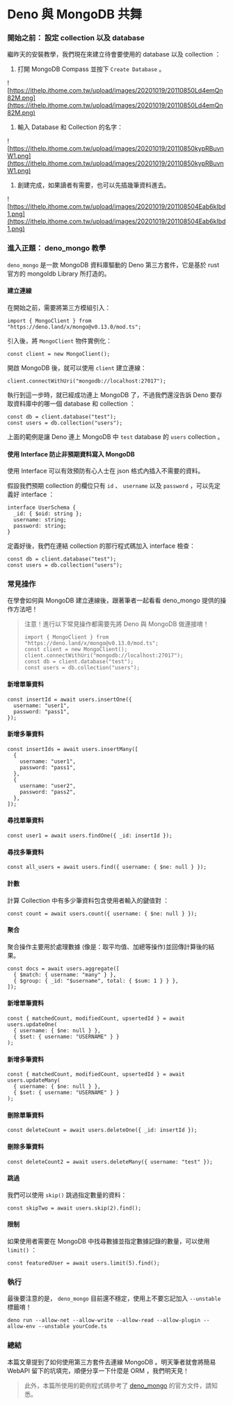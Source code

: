 # Deno 與 MongoDB 共舞

### 開始之前： 設定 collection 以及 database

繼昨天的安裝教學，我們現在來建立待會要使用的 database 以及 collection ：

1. 打開 MongoDB Compass 並按下 `Create Database` 。

![https://ithelp.ithome.com.tw/upload/images/20201019/20110850Ld4emQn82M.png](https://ithelp.ithome.com.tw/upload/images/20201019/20110850Ld4emQn82M.png)

1. 輸入 Database 和 Collection 的名字：

![https://ithelp.ithome.com.tw/upload/images/20201019/20110850kypRBuvnW1.png](https://ithelp.ithome.com.tw/upload/images/20201019/20110850kypRBuvnW1.png)

1. 創建完成，如果讀者有需要，也可以先插幾筆資料進去。

![https://ithelp.ithome.com.tw/upload/images/20201019/201108504Eab6kIbd1.png](https://ithelp.ithome.com.tw/upload/images/20201019/201108504Eab6kIbd1.png)

### 進入正題： deno\_mongo 教學

`deno_mongo` 是一款 MongoDB 資料庫驅動的 Deno 第三方套件，它是基於 rust 官方的 mongoldb Library 所打造的。

#### 建立連線

在開始之前，需要將第三方模組引入：

```text
import { MongoClient } from "https://deno.land/x/mongo@v0.13.0/mod.ts";
```

引入後，將 `MongoClient` 物件實例化：

```text
const client = new MongoClient();
```

開啟 MongoDB 後，就可以使用 `client` 建立連線：

```text
client.connectWithUri("mongodb://localhost:27017");
```

執行到這一步時，就已經成功連上 MongoDB 了，不過我們還沒告訴 Deno 要存取資料庫中的哪一個 database 和 collection ：

```text
const db = client.database("test");
const users = db.collection("users");
```

上面的範例是讓 Deno 連上 MongoDB 中 `test` database 的 `users` collection 。

#### 使用 Interface 防止非預期資料寫入 MongoDB

使用 Interface 可以有效預防有心人士在 json 格式內插入不需要的資料。

假設我們預期 collection 的欄位只有 `id` 、 `username` 以及 `password` ，可以先定義好 interface ：

```text
interface UserSchema {
  _id: { $oid: string };
  username: string;
  password: string;
}
```

定義好後，我們在連結 collection 的那行程式碼加入 interface 檢查：

```text
const db = client.database("test");
const users = db.collection("users");
```

### 常見操作

在學會如何與 MongoDB 建立連線後，跟著筆者一起看看 deno\_mongo 提供的操作方法吧！

> 注意！進行以下常見操作都需要先將 Deno 與 MongoDB 做連接唷！
>
> ```text
> import { MongoClient } from "https://deno.land/x/mongo@v0.13.0/mod.ts";
> const client = new MongoClient();
> client.connectWithUri("mongodb://localhost:27017");
> const db = client.database("test");
> const users = db.collection("users");
> ```

#### 新增單筆資料

```text
const insertId = await users.insertOne({
  username: "user1",
  password: "pass1",
});
```

#### 新增多筆資料

```text
const insertIds = await users.insertMany([
  {
    username: "user1",
    password: "pass1",
  },
  {
    username: "user2",
    password: "pass2",
  },
]);
```

#### 尋找單筆資料

```text
const user1 = await users.findOne({ _id: insertId });
```

#### 尋找多筆資料

```text
const all_users = await users.find({ username: { $ne: null } });
```

#### 計數

計算 Collection 中有多少筆資料包含使用者輸入的鍵值對 ：

```text
const count = await users.count({ username: { $ne: null } });
```

#### 聚合

聚合操作主要用於處理數據 \(像是：取平均值、加總等操作\)並回傳計算後的結果。

```text
const docs = await users.aggregate([
  { $match: { username: "many" } },
  { $group: { _id: "$username", total: { $sum: 1 } } },
]);
```

#### 新增單筆資料

```text
const { matchedCount, modifiedCount, upsertedId } = await users.updateOne(
  { username: { $ne: null } },
  { $set: { username: "USERNAME" } }
);
```

#### 新增多筆資料

```text
const { matchedCount, modifiedCount, upsertedId } = await users.updateMany(
  { username: { $ne: null } },
  { $set: { username: "USERNAME" } }
);
```

#### 刪除單筆資料

```text
const deleteCount = await users.deleteOne({ _id: insertId });
```

#### 刪除多筆資料

```text
const deleteCount2 = await users.deleteMany({ username: "test" });
```

#### 跳過

我們可以使用 `skip()` 跳過指定數量的資料：

```text
const skipTwo = await users.skip(2).find();
```

#### 限制

如果使用者需要在 MongoDB 中找尋數據並指定數據記錄的數量，可以使用 `limit()` ：

```text
const featuredUser = await users.limit(5).find();
```

### 執行

最後要注意的是， `deno_mongo` 目前還不穩定，使用上不要忘記加入 `--unstable` 標籤唷！

```text
deno run --allow-net --allow-write --allow-read --allow-plugin --allow-env --unstable yourCode.ts
```

### 總結

本篇文章提到了如何使用第三方套件去連線 MongoDB 。明天筆者就會將簡易 WebAPI 留下的坑填完，順便分享一下什麼是 ORM ，我們明天見！

> 此外，本篇所使用的範例程式碼參考了 [deno\_mongo](https://deno.land/x/mongo@v0.13.0) 的官方文件，請知悉。

